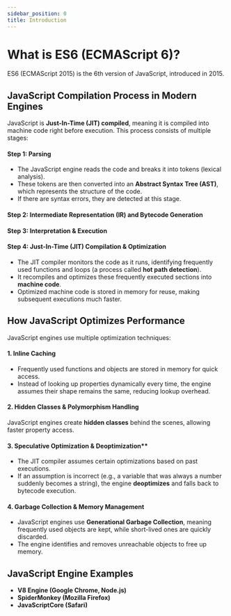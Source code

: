```yaml
---
sidebar_position: 0
title: Introduction
---
```


# What is ES6 (ECMAScript 6)?

ES6 (ECMAScript 2015) is the 6th version of JavaScript, introduced in 2015.

## JavaScript Compilation Process in Modern Engines

JavaScript is **Just-In-Time (JIT) compiled**, meaning it is compiled into machine code right before execution. This process consists of multiple stages:

#### Step 1: Parsing

- The JavaScript engine reads the code and breaks it into tokens (lexical analysis).
- These tokens are then converted into an **Abstract Syntax Tree (AST)**, which represents the structure of the code.
- If there are syntax errors, they are detected at this stage.

#### Step 2: Intermediate Representation (IR) and Bytecode Generation

#### Step 3: Interpretation & Execution

#### **Step 4: Just-In-Time (JIT) Compilation & Optimization**

- The JIT compiler monitors the code as it runs, identifying frequently used functions and loops (a process called **hot path detection**).
- It recompiles and optimizes these frequently executed sections into **machine code**.
- Optimized machine code is stored in memory for reuse, making subsequent executions much faster.

## How JavaScript Optimizes Performance

JavaScript engines use multiple optimization techniques:

#### 1. Inline Caching

- Frequently used functions and objects are stored in memory for quick access.
- Instead of looking up properties dynamically every time, the engine assumes their shape remains the same, reducing lookup overhead.

#### 2. Hidden Classes & Polymorphism Handling

JavaScript engines create **hidden classes** behind the scenes, allowing faster property access.

#### 3. Speculative Optimization & Deoptimization\*\*

- The JIT compiler assumes certain optimizations based on past executions.
- If an assumption is incorrect (e.g., a variable that was always a number suddenly becomes a string), the engine **deoptimizes** and falls back to bytecode execution.

#### 4. Garbage Collection & Memory Management

- JavaScript engines use **Generational Garbage Collection**, meaning frequently used objects are kept, while short-lived ones are quickly discarded.
- The engine identifies and removes unreachable objects to free up memory.

## JavaScript Engine Examples

- **V8 Engine (Google Chrome, Node.js)**
- **SpiderMonkey (Mozilla Firefox)**
- **JavaScriptCore (Safari)**
